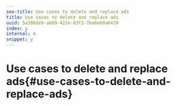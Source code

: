 ```yaml
---
seo-title: Use cases to delete and replace ads
title: Use cases to delete and replace ads
uuid: 5a386de9-ab69-422e-83f2-7ba6e60a6439
index: y
internal: n
snippet: y
---
```


# Use cases to delete and replace ads{#use-cases-to-delete-and-replace-ads}

